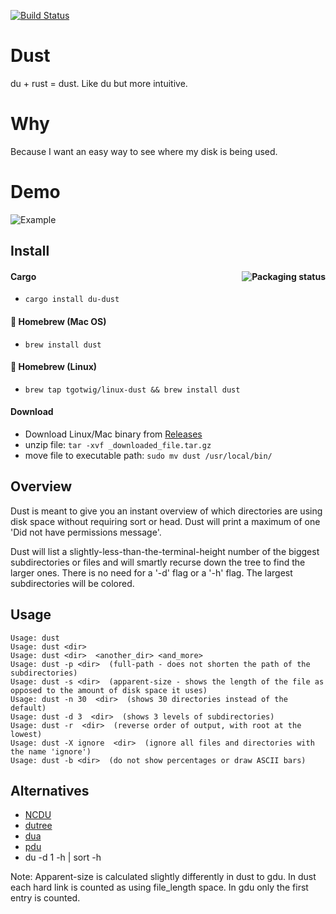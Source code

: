 
[![Build Status](https://travis-ci.org/bootandy/dust.svg?branch=master)](https://travis-ci.org/bootandy/dust)

# Dust

du + rust = dust. Like du but more intuitive.

# Why

Because I want an easy way to see where my disk is being used.

# Demo
![Example](media/snap.png)

## Install

#### Cargo <a href="https://repology.org/project/du-dust/versions"><img src="https://repology.org/badge/vertical-allrepos/du-dust.svg" alt="Packaging status" align="right"></a>

* `cargo install du-dust`

#### 🍺 Homebrew (Mac OS)

* `brew install dust`

#### 🍺 Homebrew (Linux)

* `brew tap tgotwig/linux-dust && brew install dust`

#### Download

* Download Linux/Mac binary from [Releases](https://github.com/bootandy/dust/releases)
* unzip file: `tar -xvf _downloaded_file.tar.gz`
* move file to executable path: `sudo mv dust /usr/local/bin/`

## Overview

Dust is meant to give you an instant overview of which directories are using disk space without requiring sort or head. Dust will print a maximum of one 'Did not have permissions message'.

Dust will list a slightly-less-than-the-terminal-height number of the biggest subdirectories or files and will smartly recurse down the tree to find the larger ones. There is no need for a '-d' flag or a '-h' flag. The largest subdirectories will be colored.

## Usage

```
Usage: dust
Usage: dust <dir>
Usage: dust <dir>  <another_dir> <and_more>
Usage: dust -p <dir>  (full-path - does not shorten the path of the subdirectories)
Usage: dust -s <dir>  (apparent-size - shows the length of the file as opposed to the amount of disk space it uses)
Usage: dust -n 30  <dir>  (shows 30 directories instead of the default)
Usage: dust -d 3  <dir>  (shows 3 levels of subdirectories)
Usage: dust -r  <dir>  (reverse order of output, with root at the lowest)
Usage: dust -X ignore  <dir>  (ignore all files and directories with the name 'ignore')
Usage: dust -b <dir>  (do not show percentages or draw ASCII bars)
```


## Alternatives

* [NCDU](https://dev.yorhel.nl/ncdu)
* [dutree](https://github.com/nachoparker/dutree)
* [dua](https://github.com/Byron/dua-cli/)
* [pdu](https://github.com/KSXGitHub/parallel-disk-usage)
* du -d 1 -h | sort -h

Note: Apparent-size is calculated slightly differently in dust to gdu. In dust each hard link is counted as using file_length space. In gdu only the first entry is counted.
